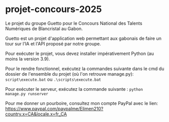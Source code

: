 # projet-concours-2025
 Le projet du groupe Guetto pour le Concours National des Talents Numériques de Blancristal au Gabon.

 Guetto est un projet d'application web permettant aux gabonais de faire un tour sur l'IA et l'API proposé par notre groupe. 

Pour exécuter le projet, vous devez installer impérativement Python (au moins la version 3.9).

Pour le rendre fonctionnel, exécutez la commandes suivante dans le cmd du dossier de l'ensemble du projet (où l'on retrouve manage.py):
<br/>
``script\execute.bat`` ou ``.\scripts\execute.bat``

Pour exécuter le serveur, exécutez la commande suivante :   ``python manage.py runserver``

Pour me donner un pourboire, consultez mon compte PayPal avec le lien: https://www.paypal.com/paypalme/Elimen210?country.x=CA&locale.x=fr_CA